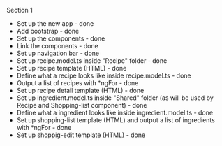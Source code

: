 Section 1

- Set up the new app - done
- Add bootstrap - done
- Set up the components - done
- Link the components - done
- Set up navigation bar - done
- Set up recipe.model.ts inside "Recipe" folder - done
- Set up recipe template (HTML) - done
- Define what a recipe looks like inside recipe.model.ts - done
- Output a list of recipes with *ngFor - done
- Set up recipe detail template (HTML) - done
- Set up ingredient.model.ts inside "Shared" folder (as will be used by Recipe and Shopping-list component) - done
- Define what a ingredient looks like inside ingredient.model.ts - done
- Set up shopping-list template (HTML) and output a list of ingredients with *ngFor - done
- Set up shoppig-edit template (HTML) - done
